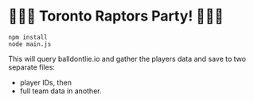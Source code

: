 # 🏀🇨🇦 Toronto Raptors Party! 🏀🇨🇦

```
npm install
node main.js
```

This will query balldontlie.io and gather the players data and save to two separate files: 
- player IDs, then
- full team data in another.

